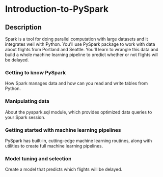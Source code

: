 # Introduction-to-PySpark
## Description

Spark is a tool for doing parallel computation with large datasets and it integrates well with Python. You'll use PySpark package to work with data about flights from Portland and Seattle. You'll learn to wrangle this data and build a whole machine learning pipeline to predict whether or not flights will be delayed. 
### Getting to know PySpark
How Spark manages data and how can you read and write tables from Python.
### Manipulating data
About the pyspark.sql module, which provides optimized data queries to your Spark session.
### Getting started with machine learning pipelines
PySpark has built-in, cutting-edge machine learning routines, along with utilities to create full machine learning pipelines.
### Model tuning and selection
Create a model that predicts which flights will be delayed.
